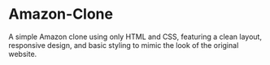 # Amazon-Clone
A simple Amazon clone using only HTML and CSS, featuring a clean layout, responsive design, and basic styling to mimic the look of the original website.
